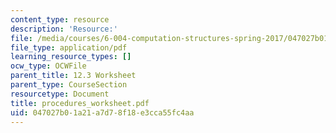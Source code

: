 ```yaml
---
content_type: resource
description: 'Resource:'
file: /media/courses/6-004-computation-structures-spring-2017/047027b01a21a7d78f18e3cca55fc4aa_procedures_worksheet.pdf
file_type: application/pdf
learning_resource_types: []
ocw_type: OCWFile
parent_title: 12.3 Worksheet
parent_type: CourseSection
resourcetype: Document
title: procedures_worksheet.pdf
uid: 047027b0-1a21-a7d7-8f18-e3cca55fc4aa
---
```

